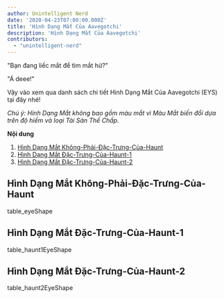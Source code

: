```yaml
---
author: Unintelligent Nerd
date: '2020-04-23T07:00:00.000Z'
title: 'Hình Dạng Mắt Của Aavegotchi'
description: 'Hình Dạng Mắt Của Aavegotchi'
contributors:
  - "unintelligent-nerd"
---
```


"Bạn đang liếc mắt để tìm mắt hử?"

"Á deee!"

Vậy vào xem qua danh sách chi tiết Hình Dạng Mắt Của Aavegotchi (EYS) tại đây nhé!

*Chú ý: Hình Dạng Mắt không bao gồm màu mắt vì Màu Mắt biến đổi dựa trên độ hiếm và loại Tài Sản Thế Chấp.*

<div class="contentsBox">

**Nội dung**

<ol>
<li><a href=#non-haunt-specific-eye-shapes>Hình Dạng Mắt Không-Phải-Đặc-Trưng-Của-Haunt</a></li>
<li><a href=#haunt-1-specific-eye-shapes>Hình Dạng Mắt Đặc-Trưng-Của-Haunt-1</a></li>
<li><a href=#haunt-2-specific-eye-shapes>Hình Dạng Mắt Đặc-Trưng-Của-Haunt-2</a></li>
</ol>

</div>

## Hình Dạng Mắt Không-Phải-Đặc-Trưng-Của-Haunt

table_eyeShape

## Hình Dạng Mắt Đặc-Trưng-Của-Haunt-1

table_haunt1EyeShape


## Hình Dạng Mắt Đặc-Trưng-Của-Haunt-2

table_haunt2EyeShape
